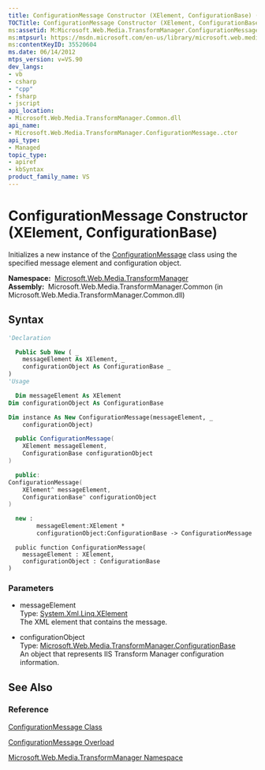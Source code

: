 ```yaml
---
title: ConfigurationMessage Constructor (XElement, ConfigurationBase) (Microsoft.Web.Media.TransformManager)
TOCTitle: ConfigurationMessage Constructor (XElement, ConfigurationBase)
ms:assetid: M:Microsoft.Web.Media.TransformManager.ConfigurationMessage.#ctor(System.Xml.Linq.XElement,Microsoft.Web.Media.TransformManager.ConfigurationBase)
ms:mtpsurl: https://msdn.microsoft.com/en-us/library/microsoft.web.media.transformmanager.configurationmessage.configurationmessage(v=VS.90)
ms:contentKeyID: 35520604
ms.date: 06/14/2012
mtps_version: v=VS.90
dev_langs:
- vb
- csharp
- "cpp"
- fsharp
- jscript
api_location:
- Microsoft.Web.Media.TransformManager.Common.dll
api_name:
- Microsoft.Web.Media.TransformManager.ConfigurationMessage..ctor
api_type:
- Managed
topic_type:
- apiref
- kbSyntax
product_family_name: VS
---
```


# ConfigurationMessage Constructor (XElement, ConfigurationBase)

Initializes a new instance of the [ConfigurationMessage](configurationmessage-class-microsoft-web-media-transformmanager.md) class using the specified message element and configuration object.

**Namespace:**  [Microsoft.Web.Media.TransformManager](microsoft-web-media-transformmanager-namespace.md)  
**Assembly:**  Microsoft.Web.Media.TransformManager.Common (in Microsoft.Web.Media.TransformManager.Common.dll)

## Syntax

```vb
'Declaration

  Public Sub New ( _
    messageElement As XElement, _
    configurationObject As ConfigurationBase _
)
'Usage

  Dim messageElement As XElement
Dim configurationObject As ConfigurationBase

Dim instance As New ConfigurationMessage(messageElement, _
    configurationObject)
```

```csharp
  public ConfigurationMessage(
    XElement messageElement,
    ConfigurationBase configurationObject
)
```

```cpp
  public:
ConfigurationMessage(
    XElement^ messageElement, 
    ConfigurationBase^ configurationObject
)
```

``` fsharp
  new : 
        messageElement:XElement * 
        configurationObject:ConfigurationBase -> ConfigurationMessage
```

```jscript
  public function ConfigurationMessage(
    messageElement : XElement, 
    configurationObject : ConfigurationBase
)
```

### Parameters

  - messageElement  
    Type: [System.Xml.Linq.XElement](https://msdn.microsoft.com/library/bb340098)  
    The XML element that contains the message.  

<!-- end list -->

  - configurationObject  
    Type: [Microsoft.Web.Media.TransformManager.ConfigurationBase](configurationbase-class-microsoft-web-media-transformmanager.md)  
    An object that represents IIS Transform Manager configuration information.  

## See Also

### Reference

[ConfigurationMessage Class](configurationmessage-class-microsoft-web-media-transformmanager.md)

[ConfigurationMessage Overload](configurationmessage-constructor-microsoft-web-media-transformmanager.md)

[Microsoft.Web.Media.TransformManager Namespace](microsoft-web-media-transformmanager-namespace.md)

